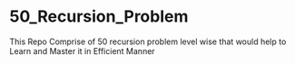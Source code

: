 # 50_Recursion_Problem

This Repo Comprise of 50 recursion problem level wise that would help to Learn and Master it in Efficient Manner
